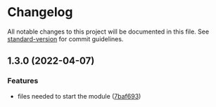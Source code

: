 # Changelog

All notable changes to this project will be documented in this file. See [standard-version](https://github.com/conventional-changelog/standard-version) for commit guidelines.

## 1.3.0 (2022-04-07)


### Features

* files needed to start the module ([7baf693](https://github.com/Paker30/easy-start/commit/7baf693d3ec669e652b7169043195e4fa1e166c8))
